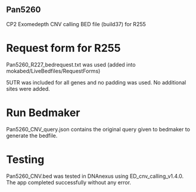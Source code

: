 ## Pan5260

CP2 Exomedepth CNV calling BED file (build37) for R255

# Request form for R255
Pan5260_R227_bedrequest.txt was used  (added into mokabed/LiveBedfiles/RequestForms)

5UTR was included for all genes and no padding was used. No additional sites were added. 

# Run Bedmaker
Pan5260_CNV_query.json contains the original query given to bedmaker to generate the bedfile.

# Testing
Pan5260_CNV.bed was tested in DNAnexus using ED_cnv_calling_v1.4.0. The app completed successfully without any error.